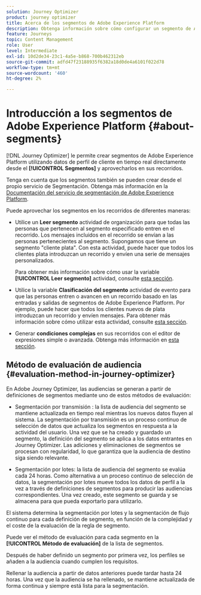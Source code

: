 ```yaml
---
solution: Journey Optimizer
product: journey optimizer
title: Acerca de los segmentos de Adobe Experience Platform
description: Obtenga información sobre cómo configurar un segmento de Adobe Experience Platform
feature: Journeys
topic: Content Management
role: User
level: Intermediate
exl-id: 10d2de34-23c1-4a5e-b868-700b462312eb
source-git-commit: adfd47f23188935f6382a18d0de4a6101f022d78
workflow-type: tm+mt
source-wordcount: '460'
ht-degree: 2%

---
```


# Introducción a los segmentos de Adobe Experience Platform {#about-segments}

[!DNL Journey Optimizer]  le permite crear segmentos de Adobe Experience Platform utilizando datos de perfil de cliente en tiempo real directamente desde el **[!UICONTROL Segmentos]** y aprovecharlos en sus recorridos.

Tenga en cuenta que los segmentos también se pueden crear desde el propio servicio de Segmentación. Obtenga más información en la [Documentación del servicio de segmentación de Adobe Experience Platform](https://experienceleague.adobe.com/docs/experience-platform/segmentation/home.html).

Puede aprovechar los segmentos en los recorridos de diferentes maneras:

* Utilice un **Leer segmento** actividad de organización para que todas las personas que pertenecen al segmento especificado entren en el recorrido. Los mensajes incluidos en el recorrido se envían a las personas pertenecientes al segmento. Supongamos que tiene un segmento &quot;cliente plata&quot;. Con esta actividad, puede hacer que todos los clientes plata introduzcan un recorrido y envíen una serie de mensajes personalizados.

   Para obtener más información sobre cómo usar la variable **[!UICONTROL Leer segmento]** actividad, consulte [esta sección](../building-journeys/read-segment.md#configuring-segment-trigger-activity).

* Utilice la variable **Clasificación del segmento** actividad de evento para que las personas entren o avancen en un recorrido basado en las entradas y salidas de segmentos de Adobe Experience Platform. Por ejemplo, puede hacer que todos los clientes nuevos de plata introduzcan un recorrido y envíen mensajes. Para obtener más información sobre cómo utilizar esta actividad, consulte [esta sección](../building-journeys/segment-qualification-events.md).

* Generar **condiciones complejas** en sus recorridos con el editor de expresiones simple o avanzada. Obtenga más información en [esta sección](../building-journeys/condition-activity.md#using-a-segment).

## Método de evaluación de audiencia {#evaluation-method-in-journey-optimizer}

En Adobe Journey Optimizer, las audiencias se generan a partir de definiciones de segmentos mediante uno de estos métodos de evaluación:

* Segmentación por transmisión : la lista de audiencia del segmento se mantiene actualizada en tiempo real mientras los nuevos datos fluyen al sistema. La segmentación por transmisión es un proceso continuo de selección de datos que actualiza los segmentos en respuesta a la actividad del usuario. Una vez que se ha creado y guardado un segmento, la definición del segmento se aplica a los datos entrantes en Journey Optimizer. Las adiciones y eliminaciones de segmentos se procesan con regularidad, lo que garantiza que la audiencia de destino siga siendo relevante.

* Segmentación por lotes: la lista de audiencia del segmento se evalúa cada 24 horas. Como alternativa a un proceso continuo de selección de datos, la segmentación por lotes mueve todos los datos de perfil a la vez a través de definiciones de segmentos para producir las audiencias correspondientes. Una vez creado, este segmento se guarda y se almacena para que pueda exportarlo para utilizarlo.

El sistema determina la segmentación por lotes y la segmentación de flujo continuo para cada definición de segmento, en función de la complejidad y el coste de la evaluación de la regla de segmento.

Puede ver el método de evaluación para cada segmento en la **[!UICONTROL Método de evaluación]** de la lista de segmentos.

Después de haber definido un segmento por primera vez, los perfiles se añaden a la audiencia cuando cumplen los requisitos.

Rellenar la audiencia a partir de datos anteriores puede tardar hasta 24 horas. Una vez que la audiencia se ha rellenado, se mantiene actualizada de forma continua y siempre está lista para la segmentación.

